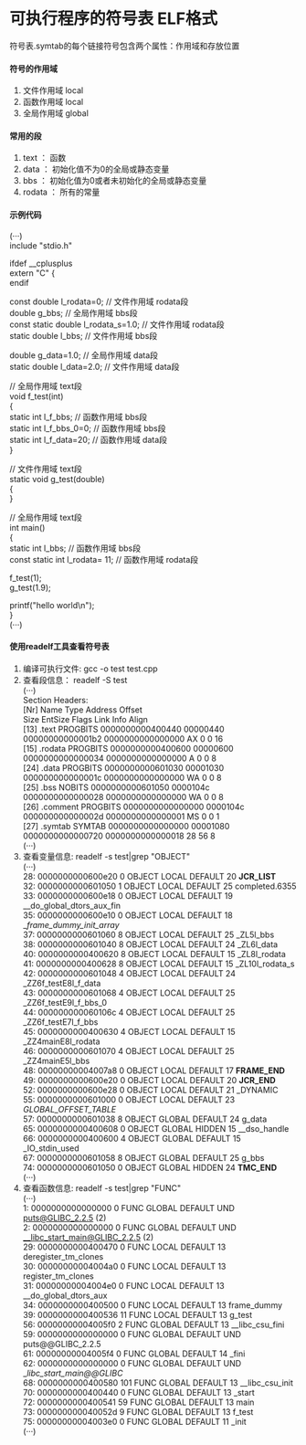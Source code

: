 # 可执行程序的符号表 ELF格式

符号表.symtab的每个链接符号包含两个属性：作用域和存放位置

#### 符号的作用域
1. 文件作用域 local
2. 函数作用域 local
3. 全局作用域 global

#### 常用的段
1. text ： 函数
2. data ： 初始化值不为0的全局或静态变量
3. bbs  ： 初始化值为0或者未初始化的全局或静态变量
4. rodata ： 所有的常量

#### 示例代码
(···)  
include "stdio.h"  

ifdef __cplusplus  
extern "C" {  
endif  

const double l_rodata=0; // 文件作用域 rodata段  
double g_bbs; // 全局作用域 bbs段  
const static double l_rodata_s=1.0; // 文件作用域 rodata段  
static double l_bbs; // 文件作用域 bbs段  

double g_data=1.0; // 全局作用域 data段  
static double l_data=2.0; // 文件作用域 data段

// 全局作用域 text段  
void f_test(int)  
{  
  static int l_f_bbs; // 函数作用域 bbs段  
  static int l_f_bbs_0=0; // 函数作用域 bbs段  
  static int l_f_data=20; // 函数作用域 data段  
}  

// 文件作用域 text段  
static void g_test(double)  
{  
}  

// 全局作用域 text段  
int main()  
{  
  static int l_bbs; // 函数作用域 bbs段  
  const static int l_rodata= 11; // 函数作用域 rodata段  

  f_test(1);  
  g_test(1.9);  

  printf("hello world\n");  
}  
(···)

#### 使用readelf工具查看符号表
1. 编译可执行文件: gcc -o test test.cpp
2. 查看段信息： readelf -S test  
(···)  
Section Headers:  
  [Nr] Name              Type             Address           Offset  
       Size              EntSize          Flags  Link  Info  Align  
  [13] .text             PROGBITS         0000000000400440  00000440  
       00000000000001b2  0000000000000000  AX       0     0     16  
  [15] .rodata           PROGBITS         0000000000400600  00000600  
       0000000000000034  0000000000000000   A       0     0     8  
  [24] .data             PROGBITS         0000000000601030  00001030  
       000000000000001c  0000000000000000  WA       0     0     8  
  [25] .bss              NOBITS           0000000000601050  0000104c  
       0000000000000028  0000000000000000  WA       0     0     8  
  [26] .comment          PROGBITS         0000000000000000  0000104c  
       000000000000002d  0000000000000001  MS       0     0     1  
  [27] .symtab           SYMTAB           0000000000000000  00001080  
       0000000000000720  0000000000000018          28    56     8  
(···)  
3. 查看变量信息: readelf -s test|grep "OBJECT"  
(···)  
    28: 0000000000600e20     0 OBJECT  LOCAL  DEFAULT   20 __JCR_LIST__  
    32: 0000000000601050     1 OBJECT  LOCAL  DEFAULT   25 completed.6355  
    33: 0000000000600e18     0 OBJECT  LOCAL  DEFAULT   19 __do_global_dtors_aux_fin  
    35: 0000000000600e10     0 OBJECT  LOCAL  DEFAULT   18 __frame_dummy_init_array_  
    37: 0000000000601060     8 OBJECT  LOCAL  DEFAULT   25 _ZL5l_bbs  
    38: 0000000000601040     8 OBJECT  LOCAL  DEFAULT   24 _ZL6l_data  
    40: 0000000000400620     8 OBJECT  LOCAL  DEFAULT   15 _ZL8l_rodata  
    41: 0000000000400628     8 OBJECT  LOCAL  DEFAULT   15 _ZL10l_rodata_s  
    42: 0000000000601048     4 OBJECT  LOCAL  DEFAULT   24 _ZZ6f_testE8l_f_data  
    43: 0000000000601068     4 OBJECT  LOCAL  DEFAULT   25 _ZZ6f_testE9l_f_bbs_0  
    44: 000000000060106c     4 OBJECT  LOCAL  DEFAULT   25 _ZZ6f_testE7l_f_bbs  
    45: 0000000000400630     4 OBJECT  LOCAL  DEFAULT   15 _ZZ4mainE8l_rodata  
    46: 0000000000601070     4 OBJECT  LOCAL  DEFAULT   25 _ZZ4mainE5l_bbs  
    48: 00000000004007a8     0 OBJECT  LOCAL  DEFAULT   17 __FRAME_END__  
    49: 0000000000600e20     0 OBJECT  LOCAL  DEFAULT   20 __JCR_END__  
    52: 0000000000600e28     0 OBJECT  LOCAL  DEFAULT   21 _DYNAMIC  
    55: 0000000000601000     0 OBJECT  LOCAL  DEFAULT   23 _GLOBAL_OFFSET_TABLE_  
    57: 0000000000601038     8 OBJECT  GLOBAL DEFAULT   24 g_data  
    65: 0000000000400608     0 OBJECT  GLOBAL HIDDEN    15 __dso_handle  
    66: 0000000000400600     4 OBJECT  GLOBAL DEFAULT   15 _IO_stdin_used  
    67: 0000000000601058     8 OBJECT  GLOBAL DEFAULT   25 g_bbs  
    74: 0000000000601050     0 OBJECT  GLOBAL HIDDEN    24 __TMC_END__  
(···)
4. 查看函数信息: readelf -s test|grep "FUNC"  
(···)  
     1: 0000000000000000     0 FUNC    GLOBAL DEFAULT  UND puts@GLIBC_2.2.5 (2)  
     2: 0000000000000000     0 FUNC    GLOBAL DEFAULT  UND __libc_start_main@GLIBC_2.2.5 (2)  
    29: 0000000000400470     0 FUNC    LOCAL  DEFAULT   13 deregister_tm_clones  
    30: 00000000004004a0     0 FUNC    LOCAL  DEFAULT   13 register_tm_clones  
    31: 00000000004004e0     0 FUNC    LOCAL  DEFAULT   13 __do_global_dtors_aux  
    34: 0000000000400500     0 FUNC    LOCAL  DEFAULT   13 frame_dummy  
    39: 0000000000400536    11 FUNC    LOCAL  DEFAULT   13 g_test  
    56: 00000000004005f0     2 FUNC    GLOBAL DEFAULT   13 __libc_csu_fini  
    59: 0000000000000000     0 FUNC    GLOBAL DEFAULT  UND puts@@GLIBC_2.2.5  
    61: 00000000004005f4     0 FUNC    GLOBAL DEFAULT   14 _fini  
    62: 0000000000000000     0 FUNC    GLOBAL DEFAULT  UND __libc_start_main@@GLIBC_  
    68: 0000000000400580   101 FUNC    GLOBAL DEFAULT   13 __libc_csu_init  
    70: 0000000000400440     0 FUNC    GLOBAL DEFAULT   13 _start  
    72: 0000000000400541    59 FUNC    GLOBAL DEFAULT   13 main  
    73: 000000000040052d     9 FUNC    GLOBAL DEFAULT   13 f_test  
    75: 00000000004003e0     0 FUNC    GLOBAL DEFAULT   11 _init  
(···)  

